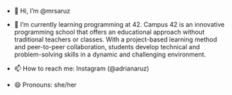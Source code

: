 - 👋 Hi, I’m @mrsaruz

- 🌱 I’m currently learning programming at 42. Campus 42 is an innovative programming school
  that offers an educational approach without traditional teachers or classes. With a project-based learning method
  and peer-to-peer collaboration, students develop technical and problem-solving skills in a dynamic and challenging environment.
- 📫 How to reach me: Instagram (@adrianaruz)
- 😄 Pronouns: she/her

<!---
mrsaruz/mrsaruz is a ✨ special ✨ repository because its `README.md` (this file) appears on your GitHub profile.
You can click the Preview link to take a look at your changes.
--->

